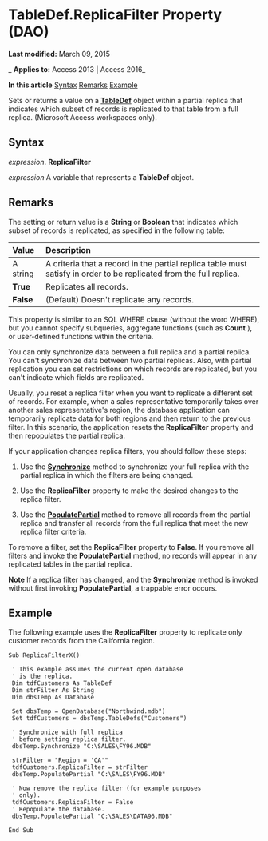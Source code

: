 
# TableDef.ReplicaFilter Property (DAO)

 **Last modified:** March 09, 2015

 _ **Applies to:** Access 2013 | Access 2016_

 **In this article**
[Syntax](#sectionSection0)
[Remarks](#sectionSection1)
[Example](#sectionSection2)


Sets or returns a value on a  **[TableDef](715146b6-c62a-abff-28ee-e6bbe3c08adf.md)** object within a partial replica that indicates which subset of records is replicated to that table from a full replica. (Microsoft Access workspaces only).

## Syntax
<a name="sectionSection0"> </a>

 _expression_. **ReplicaFilter**

 _expression_ A variable that represents a **TableDef** object.


## Remarks
<a name="sectionSection1"> </a>

The setting or return value is a  **String** or **Boolean** that indicates which subset of records is replicated, as specified in the following table:



|**Value**|**Description**|
|:-----|:-----|
|A string|A criteria that a record in the partial replica table must satisfy in order to be replicated from the full replica.|
|**True**|Replicates all records.|
|**False**|(Default) Doesn't replicate any records.|
This property is similar to an SQL WHERE clause (without the word WHERE), but you cannot specify subqueries, aggregate functions (such as  **Count** ), or user-defined functions within the criteria.

You can only synchronize data between a full replica and a partial replica. You can't synchronize data between two partial replicas. Also, with partial replication you can set restrictions on which records are replicated, but you can't indicate which fields are replicated.

Usually, you reset a replica filter when you want to replicate a different set of records. For example, when a sales representative temporarily takes over another sales representative's region, the database application can temporarily replicate data for both regions and then return to the previous filter. In this scenario, the application resets the  **ReplicaFilter** property and then repopulates the partial replica.

If your application changes replica filters, you should follow these steps:




1. Use the  **[Synchronize](5e716a4a-2430-8106-5c34-a02dd28bc4f6.md)** method to synchronize your full replica with the partial replica in which the filters are being changed.
    
2. Use the  **ReplicaFilter** property to make the desired changes to the replica filter.
    
3. Use the  **[PopulatePartial](fa3227a2-c961-6a98-32b3-5b6e5329a21d.md)** method to remove all records from the partial replica and transfer all records from the full replica that meet the new replica filter criteria.
    


To remove a filter, set the  **ReplicaFilter** property to **False**. If you remove all filters and invoke the **PopulatePartial** method, no records will appear in any replicated tables in the partial replica.




 **Note**  If a replica filter has changed, and the  **Synchronize** method is invoked without first invoking **PopulatePartial**, a trappable error occurs.


## Example
<a name="sectionSection2"> </a>

The following example uses the  **ReplicaFilter** property to replicate only customer records from the California region.


```
Sub ReplicaFilterX() 
 
 ' This example assumes the current open database 
 ' is the replica. 
 Dim tdfCustomers As TableDef 
 Dim strFilter As String 
 Dim dbsTemp As Database 
 
 Set dbsTemp = OpenDatabase("Northwind.mdb") 
 Set tdfCustomers = dbsTemp.TableDefs("Customers") 
 
 ' Synchronize with full replica 
 ' before setting replica filter. 
 dbsTemp.Synchronize "C:\SALES\FY96.MDB" 
 
 strFilter = "Region = 'CA'" 
 tdfCustomers.ReplicaFilter = strFilter 
 dbsTemp.PopulatePartial "C:\SALES\FY96.MDB" 
 
 ' Now remove the replica filter (for example purposes 
 ' only). 
 tdfCustomers.ReplicaFilter = False 
 ' Repopulate the database. 
 dbsTemp.PopulatePartial "C:\SALES\DATA96.MDB" 
 
End Sub 
 

```

